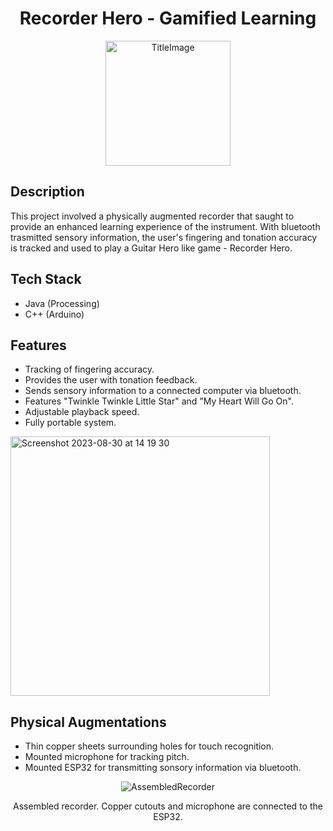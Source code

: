 <h1 align="center">Recorder Hero - Gamified Learning</h1>

<p align="center">

<img src="https://github.com/jonasvalvik/RecorderHero/assets/6436680/8b99168a-136c-4477-9bca-cf6a99730a5b" alt="TitleImage" width="200">
</p>

## Description

This project involved a physically augmented recorder that saught to provide an enhanced learning experience of the instrument. With bluetooth trasmitted sensory information, the user's fingering and tonation accuracy is tracked and used to play a Guitar Hero like game - Recorder Hero. 

## Tech Stack

- Java (Processing)
- C++ (Arduino)


## Features

* Tracking of fingering accuracy.
* Provides the user with tonation feedback.
* Sends sensory information to a connected computer via bluetooth.
* Features "Twinkle Twinkle Little Star" and "My Heart Will Go On".
* Adjustable playback speed.
* Fully portable system.


<img width="415" alt="Screenshot 2023-08-30 at 14 19 30" src="https://github.com/jonasvalvik/RecorderHero/assets/6436680/f044b552-024c-4763-bc4e-ef9e745014c5">

## Physical Augmentations
* Thin copper sheets surrounding holes for touch recognition.
* Mounted microphone for tracking pitch.
* Mounted ESP32 for transmitting sonsory information via bluetooth.

<p align="center">
<img src="https://github.com/jonasvalvik/RecorderHero/assets/6436680/f044b552-024c-4763-bc4e-ef9e745014c5" alt="AssembledRecorder" width=""> 
   <p align="center">
      Assembled recorder. Copper cutouts and microphone are connected to the ESP32.
   </p>
</p>
